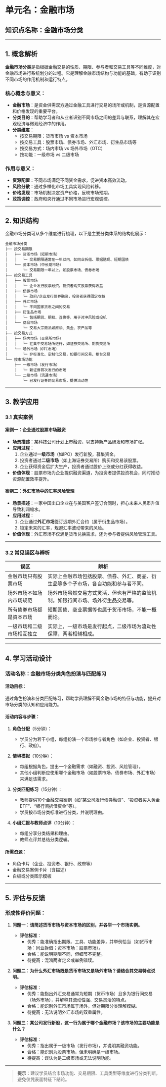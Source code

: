 # 单元名：金融市场  
## 知识点名称：金融市场分类

---

## 1. 概念解析

**金融市场分类**是指根据金融交易的性质、期限、参与者和交易工具等不同维度，对金融市场进行系统划分的过程。它是理解金融市场结构与功能的基础，有助于识别不同市场的作用机制和运行特点。

### 核心概念与意义：

- **金融市场**：是资金供需双方通过金融工具进行交易的场所或机制，是资源配置和价格发现的重要平台。
- **分类目的**：帮助学习者和从业者识别不同市场之间的差异与联系，理解其在宏观经济与微观经济中的作用。
- **分类维度**：
  - 按交易期限：货币市场 vs 资本市场
  - 按交易工具：股票市场、债券市场、外汇市场、衍生品市场等
  - 按交易方式：场内市场 vs 场外市场（OTC）
  - 按功能：一级市场 vs 二级市场

### 作用与意义：

- **资源配置**：不同市场满足不同资金需求，促进资本高效流动。
- **风险分散**：通过多样化市场工具实现风险转移。
- **价格发现**：市场机制决定资产价格，反映市场预期。
- **政策调控**：政府和央行通过不同市场进行宏观调控。

---

## 2. 知识结构

金融市场分类可从多个维度进行梳理，以下是主要分类体系的结构化展示：

```
金融市场分类
├── 按交易期限
│   ├── 货币市场（短期市场）
│   │   └─ 交易期限通常在一年以内，如同业拆借、票据贴现、短期国债
│   └── 资本市场（中长期市场）
│       └─ 交易期限一年以上，如股票市场、债券市场
├── 按交易工具
│   ├── 股票市场
│   │   └─ 企业发行股票融资，投资者购买股票获得收益
│   ├── 债券市场
│   │   └─ 政府/企业发行债券融资，投资者获得固定收益
│   ├── 外汇市场
│   │   └─ 不同国家货币之间的交易
│   ├── 衍生品市场
│   │   └─ 包括期货、期权、互换等，用于对冲风险或投机
│   └── 商品市场
│       └─ 交易大宗商品如原油、黄金、农产品等
├── 按交易方式
│   ├── 场内市场（交易所市场）
│   │   └─ 在集中交易场所进行，如证券交易所、期货交易所
│   └── 场外市场（OTC市场）
│       └─ 非标准化、定制化交易，如银行间交易、柜台交易
└── 按市场功能
    ├── 一级市场（发行市场）
    │   └─ 新证券首次发行的市场
    └── 二级市场（流通市场）
        └─ 已发行证券的交易市场，提供流动性
```

---

## 3. 教学应用

### 3.1 真实案例

#### 案例一：企业通过股票市场融资

- **场景描述**：某科技公司计划上市融资，以支持新产品研发和市场扩张。
- **应用过程**：
  1. 企业通过**一级市场**（如IPO）发行新股，募集资金。
  2. 投资者通过**二级市场**（如上海证券交易所）购买和交易该股票。
  3. 企业获得资金后扩大生产，投资者通过股价上涨或分红获得收益。
- **价值体现**：股票市场为企业提供融资渠道，为投资者提供投资机会，同时推动资源配置效率提升。

#### 案例二：外汇市场中的汇率风险管理

- **场景描述**：一家中国出口企业在与美国客户签订合同时，担心未来人民币升值导致利润缩水。
- **应用过程**：
  1. 企业通过**外汇市场**签订远期外汇合约（属于衍生品市场）。
  2. 锁定未来的汇率，规避汇率波动带来的风险。
- **价值体现**：外汇市场不仅满足货币兑换需求，还为参与者提供风险管理工具。

---

### 3.2 常见误区与辨析

| 误区 | 辨析 |
|------|------|
| 金融市场只有股票市场 | 实际上金融市场包括股票、债券、外汇、商品、衍生品等多个子市场，各自功能和参与者不同。 |
| 场外市场不如场内市场规范 | 场外市场虽然交易方式灵活，但也有严格的监管机制，如银行间市场、场外衍生品交易等。 |
| 所有债券市场都是资本市场 | 短期国债、商业票据等也属于货币市场，不能一概而论。 |
| 一级市场和二级市场相互独立 | 实际上，一级市场是发行起点，二级市场为流动性保障，两者相辅相成。 |

---

## 4. 学习活动设计

### 活动名称：金融市场分类角色扮演与匹配练习

#### 活动目标：

通过角色扮演和分类匹配练习，帮助学员理解不同金融市场的特征与功能，提升对市场分类的认知和应用能力。

#### 活动内容与步骤：

1. **角色分配**（5分钟）：
   - 学员分为若干小组，每组扮演一个市场参与者角色（如企业、投资者、银行、政府）。

2. **情境模拟**（10分钟）：
   - 每组根据角色，提出一个金融需求（如融资、投资、风险管理）。
   - 其他小组判断应使用哪个金融市场（如股票市场、债券市场、外汇市场）来满足该需求。

3. **分类匹配练习**（15分钟）：
   - 教师提供10个金融交易案例（如“某公司发行债券融资”、“投资者买入黄金ETF”、“银行间拆借资金”等）。
   - 学员按市场分类标准进行分类，并说明理由。

4. **小组汇报与教师点评**（10分钟）：
   - 每组分享分类结果和理由。
   - 教师点评并总结分类逻辑。

#### 所需资源：

- 角色卡片（企业、投资者、银行、政府等）
- 金融交易案例卡片（含描述）
- 白板或分类图示模板

---

## 5. 评估与反馈

### 形成性评价问题：

1. **问题一：请简述货币市场与资本市场的区别，并各举一个市场实例。**
   - **评估标准**：
     - 优秀：能准确指出期限、工具、功能差异，并举例恰当（如货币市场：同业拆借；资本市场：股票市场）。
     - 合格：能说明期限不同，但细节不完整。
     - 待提高：混淆两者定义或举例错误。

2. **问题二：为什么外汇市场既是货币市场又是场外市场？请结合其交易特点说明。**
   - **评估标准**：
     - 优秀：能指出外汇交易通常为短期（货币市场）且多为银行间交易（场外市场），并解释其流动性强、交易灵活的特点。
     - 合格：能识别外汇市场属于场外，但对期限分类理解模糊。
     - 待提高：无法说明外汇市场的双重属性。

3. **问题三：某公司发行新股，这一行为属于哪个金融市场？该市场的主要功能是什么？**
   - **评估标准**：
     - 优秀：指出属于一级市场（发行市场），并说明其融资功能。
     - 合格：能识别为股票市场，但未明确是一级市场。
     - 待提高：误认为是二级市场或无法说明功能。

--- 

> **提示**：建议学员结合市场功能、交易期限、工具类型等维度进行分类判断，避免仅凭表面特征下结论。